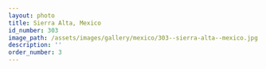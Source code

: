 ```yaml
---
layout: photo
title: Sierra Alta, Mexico
id_number: 303
image_path: /assets/images/gallery/mexico/303--sierra-alta--mexico.jpg
description: ''
order_number: 3
---
```

